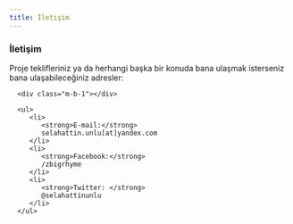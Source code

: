 ```yaml
---
title: İletişim
---
```


<div class="section p-b-0">
   <h3 class="title">İletişim</h3>
   <div class="description">
      <p>
         Proje teklifleriniz ya da herhangi başka bir konuda bana ulaşmak isterseniz bana ulaşabileceğiniz adresler:
      </p>

      <div class="m-b-1"></div>

      <ul>
         <li>
            <strong>E-mail:</strong>
            selahattin.unlu[at]yandex.com
         </li>
         <li>
            <strong>Facebook:</strong>
            /zbigrhyme
         </li>
         <li>
            <strong>Twitter: </strong>
            @selahattinunlu
         </li>
      </ul>
   </div>
</div>